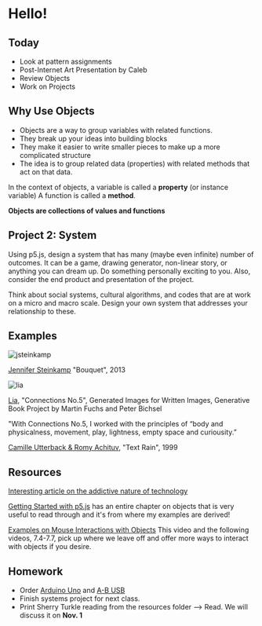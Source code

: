 # Hello!

## Today
- Look at pattern assignments
- Post-Internet Art Presentation by Caleb
- Review Objects
- Work on Projects

## Why Use Objects
- Objects are a way to group variables with related functions.
- They break up your ideas into building blocks
- They make it easier to write smaller pieces to make up a more complicated structure
- The idea is to group related data (properties) with related methods that act on that data.

In the context of objects, a variable is called a **property** (or instance variable)
A function is called a **method**.

**Objects are collections of values and functions**

## Project 2: System
Using p5.js, design a system that has many (maybe even infinite) number of outcomes. It can be a game, drawing generator, non-linear story, or anything you can dream up. Do something personally exciting to you. Also, consider the end product and presentation of the project.

Think about social systems, cultural algorithms, and codes that are at work on a micro and macro scale. Design your own system that addresses your relationship to these.

## Examples

![jsteinkamp](http://jsteinkamp.com/assets/images/Bouquet_1.png)

[Jennifer Steinkamp](http://jsteinkamp.com/html/art_documentation.htm) "Bouquet", 2013

![lia](http://www.liaworks.com/wp-content/uploads/2011/09/writtenImages_LIA_04.png)

[Lia](http://www.liaworks.com/category/videos/), "Connections No.5", Generated Images for Written Images,
Generative Book Project by Martin Fuchs and Peter Bichsel

"With Connections No.5, I worked with the principles of “body and physicalness, movement, play, lightness, empty space and curiousity.”

[Camille Utterback & Romy Achituv](https://www.youtube.com/watch?v=f_u3sSffS78), "Text Rain", 1999

## Resources
[Interesting article on the addictive nature of technology](https://www.theguardian.com/technology/2017/oct/05/smartphone-addiction-silicon-valley-dystopia)

[Getting Started with p5.js](http://people.uncw.edu/tompkinsj/112/JavaScript/GettingStartedwithP5js.pdf) has an entire chapter on objects that is very useful to read through and it's from where my examples are derived!

[Examples on Mouse Interactions with Objects](https://www.youtube.com/watch?v=TaN5At5RWH8&index=26&list=PLRqwX-V7Uu6Zy51Q-x9tMWIv9cueOFTFA) This video and the following videos, 7.4-7.7, pick up where we leave off and offer more ways to interact with objects if you desire.  

## Homework

- Order [Arduino Uno](https://www.adafruit.com/product/50) and [A-B USB](https://www.adafruit.com/product/62)
- Finish systems project for next class.
- Print Sherry Turkle reading from the resources folder --> Read. We will discuss it on **Nov. 1**
